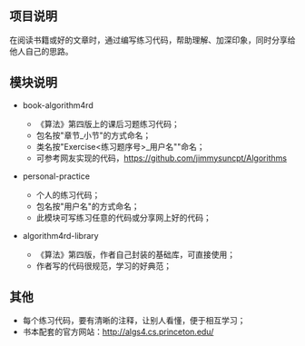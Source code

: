 ## 项目说明

在阅读书籍或好的文章时，通过编写练习代码，帮助理解、加深印象，同时分享给他人自己的思路。

## 模块说明

* book-algorithm4rd
    * 《算法》第四版上的课后习题练习代码；
    * 包名按"章节_小节"的方式命名；
    * 类名按"Exercise<练习题序号>_用户名""命名；
    * 可参考网友实现的代码，https://github.com/jimmysuncpt/Algorithms
   
* personal-practice
    * 个人的练习代码；
    * 包名按"用户名"的方式命名；
    * 此模块可写练习任意的代码或分享网上好的代码；

* algorithm4rd-library
    * 《算法》第四版，作者自己封装的基础库，可直接使用；
    * 作者写的代码很规范，学习的好典范；

## 其他
   * 每个练习代码，要有清晰的注释，让别人看懂，便于相互学习；
   * 书本配套的官方网站：http://algs4.cs.princeton.edu/
   
